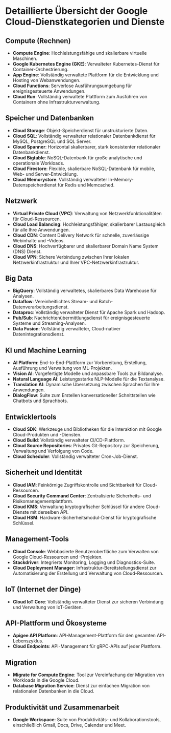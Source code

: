 # Detaillierte Übersicht der Google Cloud-Dienstkategorien und Dienste

## Compute (Rechnen)
- **Compute Engine**: Hochleistungsfähige und skalierbare virtuelle Maschinen.
- **Google Kubernetes Engine (GKE)**: Verwalteter Kubernetes-Dienst für Container-Orchestrierung.
- **App Engine**: Vollständig verwaltete Plattform für die Entwicklung und Hosting von Webanwendungen.
- **Cloud Functions**: Serverlose Ausführungsumgebung für ereignisgesteuerte Anwendungen.
- **Cloud Run**: Vollständig verwaltete Plattform zum Ausführen von Containern ohne Infrastrukturverwaltung.

## Speicher und Datenbanken
- **Cloud Storage**: Objekt-Speicherdienst für unstrukturierte Daten.
- **Cloud SQL**: Vollständig verwalteter relationaler Datenbankdienst für MySQL, PostgreSQL und SQL Server.
- **Cloud Spanner**: Horizontal skalierbarer, stark konsistenter relationaler Datenbankdienst.
- **Cloud Bigtable**: NoSQL-Datenbank für große analytische und operationale Workloads.
- **Cloud Firestore**: Flexible, skalierbare NoSQL-Datenbank für mobile, Web- und Server-Entwicklung.
- **Cloud Memorystore**: Vollständig verwalteter In-Memory-Datenspeicherdienst für Redis und Memcached.

## Netzwerk
- **Virtual Private Cloud (VPC)**: Verwaltung von Netzwerkfunktionalitäten für Cloud-Ressourcen.
- **Cloud Load Balancing**: Hochleistungsfähiger, skalierbarer Lastausgleich für alle Ihre Anwendungen.
- **Cloud CDN**: Content Delivery Network für schnelle, zuverlässige Webinhalte und -Videos.
- **Cloud DNS**: Hochverfügbarer und skalierbarer Domain Name System (DNS) Dienst.
- **Cloud VPN**: Sichere Verbindung zwischen Ihrer lokalen Netzwerkinfrastruktur und Ihrer VPC-Netzwerkinfrastruktur.

## Big Data
- **BigQuery**: Vollständig verwaltetes, skalierbares Data Warehouse für Analysen.
- **Dataflow**: Vereinheitlichtes Stream- und Batch-Datenverarbeitungsdienst.
- **Dataproc**: Vollständig verwalteter Dienst für Apache Spark und Hadoop.
- **Pub/Sub**: Nachrichtenübermittlungsdienst für ereignisgesteuerte Systeme und Streaming-Analysen.
- **Data Fusion**: Vollständig verwalteter, Cloud-nativer Datenintegrationsdienst.

## KI und Machine Learning
- **AI Platform**: End-to-End-Plattform zur Vorbereitung, Erstellung, Ausführung und Verwaltung von ML-Projekten.
- **Vision AI**: Vorgefertigte Modelle und anpassbare Tools zur Bildanalyse.
- **Natural Language AI**: Leistungsstarke NLP-Modelle für die Textanalyse.
- **Translation AI**: Dynamische Übersetzung zwischen Sprachen für Ihre Anwendungen.
- **DialogFlow**: Suite zum Erstellen konversationeller Schnittstellen wie Chatbots und Sprachbots.

## Entwicklertools
- **Cloud SDK**: Werkzeuge und Bibliotheken für die Interaktion mit Google Cloud-Produkten und -Diensten.
- **Cloud Build**: Vollständig verwalteter CI/CD-Plattform.
- **Cloud Source Repositories**: Privates Git-Repository zur Speicherung, Verwaltung und Verfolgung von Code.
- **Cloud Scheduler**: Vollständig verwalteter Cron-Job-Dienst.

## Sicherheit und Identität
- **Cloud IAM**: Feinkörnige Zugriffskontrolle und Sichtbarkeit für Cloud-Ressourcen.
- **Cloud Security Command Center**: Zentralisierte Sicherheits- und Risikomanagementplattform.
- **Cloud KMS**: Verwaltung kryptografischer Schlüssel für andere Cloud-Dienste mit derselben API.
- **Cloud HSM**: Hardware-Sicherheitsmodul-Dienst für kryptografische Schlüssel.

## Management-Tools
- **Cloud Console**: Webbasierte Benutzeroberfläche zum Verwalten von Google Cloud-Ressourcen und -Projekten.
- **Stackdriver**: Integrierts Monitoring, Logging und Diagnostics-Suite.
- **Cloud Deployment Manager**: Infrastruktur-Bereitstellungsdienst zur Automatisierung der Erstellung und Verwaltung von Cloud-Ressourcen.

## IoT (Internet der Dinge)
- **Cloud IoT Core**: Vollständig verwalteter Dienst zur sicheren Verbindung und Verwaltung von IoT-Geräten.

## API-Plattform und Ökosysteme
- **Apigee API Platform**: API-Management-Plattform für den gesamten API-Lebenszyklus.
- **Cloud Endpoints**: API-Management für gRPC-APIs auf jeder Plattform.

## Migration
- **Migrate for Compute Engine**: Tool zur Vereinfachung der Migration von Workloads in die Google Cloud.
- **Database Migration Service**: Dienst zur einfachen Migration von relationalen Datenbanken in die Cloud.

## Produktivität und Zusammenarbeit
- **Google Workspace**: Suite von Produktivitäts- und Kollaborationstools, einschließlich Gmail, Docs, Drive, Calendar und Meet.